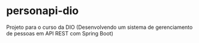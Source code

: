 # personapi-dio

Projeto para o curso da DIO (Desenvolvendo um sistema de gerenciamento de pessoas em API REST com Spring Boot)
